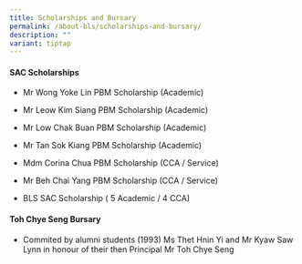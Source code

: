 ```yaml
---
title: Scholarships and Bursary
permalink: /about-bls/scholarships-and-bursary/
description: ""
variant: tiptap
---
```

<h4><strong>SAC Scholarships</strong></h4>
<ul data-tight="true" class="tight">
<li>
<p>Mr Wong Yoke Lin PBM Scholarship (Academic)</p>
</li>
<li>
<p>Mr Leow Kim Siang PBM Scholarship (Academic)</p>
</li>
<li>
<p>Mr Low Chak Buan&nbsp;PBM Scholarship (Academic)</p>
</li>
<li>
<p>Mr Tan Sok Kiang&nbsp;PBM Scholarship (Academic)</p>
</li>
<li>
<p>Mdm Corina Chua PBM Scholarship (CCA / Service)</p>
</li>
<li>
<p>Mr Beh Chai Yang&nbsp;PBM Scholarship (CCA / Service)</p>
</li>
<li>
<p>BLS SAC Scholarship ( 5 Academic / 4 CCA)</p>
</li>
</ul>
<h4><strong>Toh Chye Seng Bursary</strong></h4>
<ul data-tight="true" class="tight">
<li>
<p>Commited by alumni students (1993) Ms Thet Hnin Yi and Mr Kyaw Saw Lynn
in honour of their then Principal Mr Toh Chye Seng</p>
</li>
</ul>
<p></p>